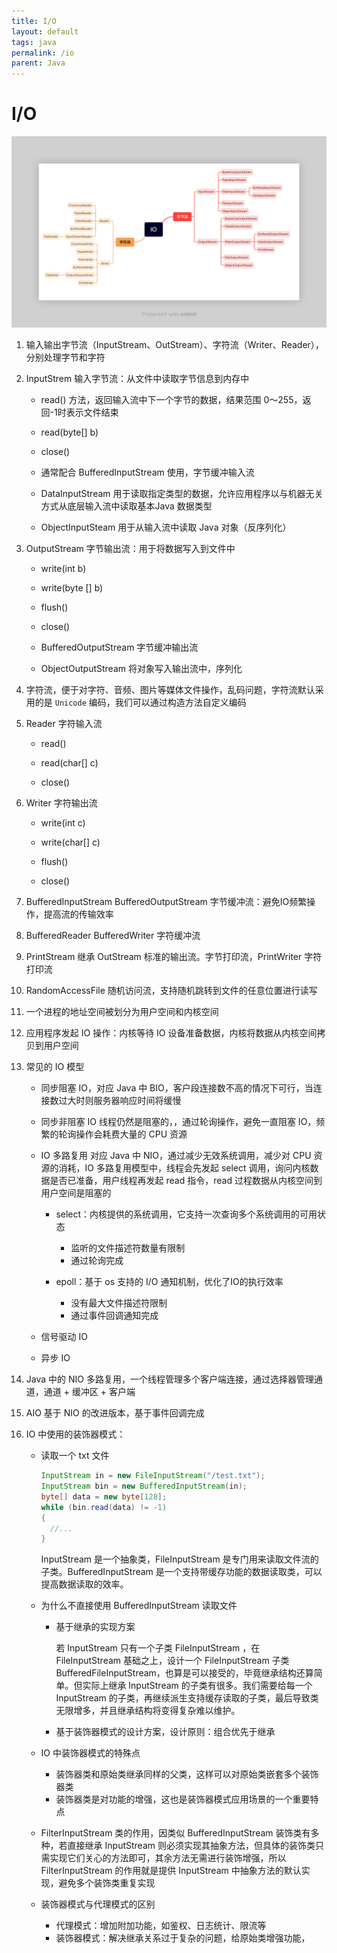 ```yaml
---
title: I/O
layout: default
tags: java
permalink: /io
parent: Java
---
```

# I/O

![image-20230318164307451](../../assets/images/java_io_xmind.png)

1. 输入输出字节流（InputStream、OutStream）、字符流（Writer、Reader），分别处理字节和字符

2. InputStrem 输入字节流：从文件中读取字节信息到内存中

   - read() 方法，返回输入流中下一个字节的数据，结果范围 0～255，返回-1时表示文件结束

   - read(byte[] b)

   - close()

   - 通常配合 BufferedInputStream 使用，字节缓冲输入流

   - DataInputStream 用于读取指定类型的数据，允许应用程序以与机器无关方式从底层输入流中读取基本Java 数据类型

   - ObjectInputSteam 用于从输入流中读取 Java 对象（反序列化）

3. OutputStream 字节输出流：用于将数据写入到文件中

   - write(int b)

   - write(byte [] b)

   - flush()

   - close()

   - BufferedOutputStream 字节缓冲输出流

   - ObjectOutputStream 将对象写入输出流中，序列化

4. 字符流，便于对字符、音频、图片等媒体文件操作，乱码问题，字符流默认采用的是 `Unicode` 编码，我们可以通过构造方法自定义编码

5. Reader 字符输入流

   - read()

   - read(char[] c)

   - close()

6. Writer 字符输出流

   - write(int c)

   - write(char[] c)

   - flush()

   - close()

7. BufferedInputStream BufferedOutputStream 字节缓冲流：避免IO频繁操作，提高流的传输效率

8. BufferedReader BufferedWriter 字符缓冲流

9. PrintStream 继承 OutStream 标准的输出流。字节打印流，PrintWriter 字符打印流

10. RandomAccessFile 随机访问流，支持随机跳转到文件的任意位置进行读写

11. 一个进程的地址空间被划分为用户空间和内核空间

12. 应用程序发起 IO 操作：内核等待 IO 设备准备数据，内核将数据从内核空间拷贝到用户空间

13. 常见的 IO 模型

    - 同步阻塞 IO，对应 Java 中 BIO，客户段连接数不高的情况下可行，当连接数过大时则服务器响应时间将缓慢

    - 同步非阻塞 IO 线程仍然是阻塞的，，通过轮询操作，避免一直阻塞 IO，频繁的轮询操作会耗费大量的 CPU 资源

    - IO 多路复用 对应 Java 中 NIO，通过减少无效系统调用，减少对 CPU 资源的消耗，IO 多路复用模型中，线程会先发起 select 调用，询问内核数据是否已准备，用户线程再发起 read 指令，read 过程数据从内核空间到用户空间是阻塞的

      - select：内核提供的系统调用，它支持一次查询多个系统调用的可用状态
        - 监听的文件描述符数量有限制
        - 通过轮询完成

      - epoll：基于 os 支持的 I/O 通知机制，优化了IO的执行效率
        - 没有最大文件描述符限制
        - 通过事件回调通知完成

    - 信号驱动 IO

    - 异步 IO

14. Java 中的 NIO 多路复用，一个线程管理多个客户端连接，通过选择器管理通道，通道 + 缓冲区 + 客户端

15. AIO 基于 NIO 的改进版本，基于事件回调完成

16. IO 中使用的装饰器模式：

    - 读取一个 txt 文件

      ```java
      InputStream in = new FileInputStream("/test.txt");
      InputStream bin = new BufferedInputStream(in);
      byte[] data = new byte[128];
      while (bin.read(data) != -1) 
      { 
        //...
      }
      ```

      InputStream 是一个抽象类，FileInputStream 是专门用来读取文件流的子类。BufferedInputStream 是一个支持带缓存功能的数据读取类，可以提高数据读取的效率。

    - 为什么不直接使用 BufferedInputStream 读取文件

      - 基于继承的实现方案

        若 InputStream 只有一个子类 FileInputStream ，在 FileInputStream 基础之上，设计一个 FileInputStream 子类 BufferedFileInputStream，也算是可以接受的，毕竟继承结构还算简单。但实际上继承 InputStream 的子类有很多。我们需要给每一个 InputStream 的子类，再继续派生支持缓存读取的子类，最后导致类无限增多，并且继承结构将变得复杂难以维护。

      - 基于装饰器模式的设计方案，设计原则：组合优先于继承

    - IO 中装饰器模式的特殊点

      - 装饰器类和原始类继承同样的父类，这样可以对原始类嵌套多个装饰器类
      - 装饰器类是对功能的增强，这也是装饰器模式应用场景的一个重要特点

    - FilterInputStream 类的作用，因类似 BufferedInputStream 装饰类有多种，若直接继承 InputStream 则必须实现其抽象方法，但具体的装饰类只需实现它们关心的方法即可，其余方法无需进行装饰增强，所以 FilterInputStream 的作用就是提供 InputStream 中抽象方法的默认实现，避免多个装饰类重复实现

    - 装饰器模式与代理模式的区别

      - 代理模式：增加附加功能，如鉴权、日志统计、限流等
      - 装饰器模式：解决继承关系过于复杂的问题，给原始类增强功能，
